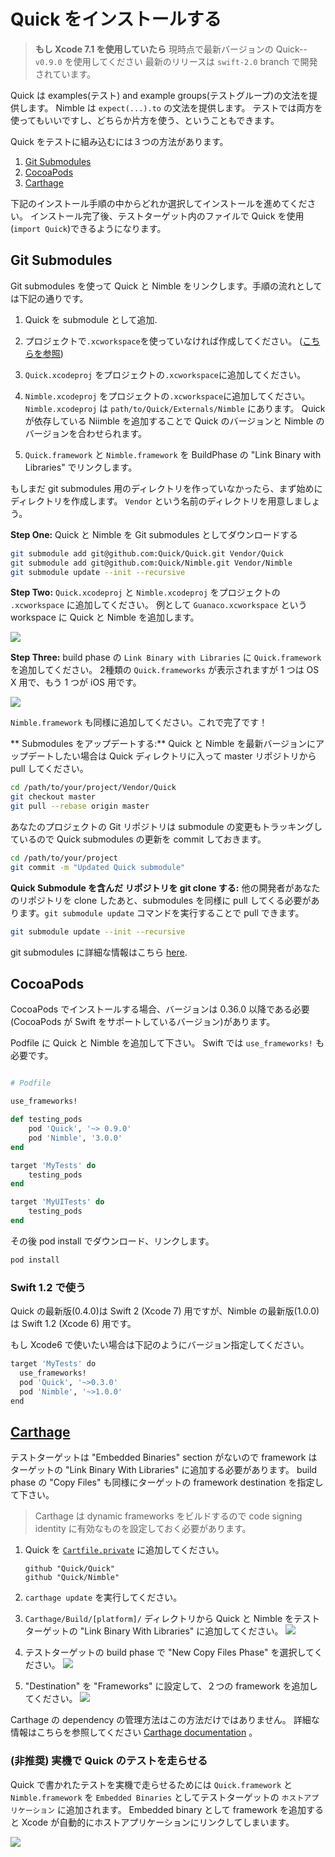 # Quick をインストールする

> **もし Xcode 7.1 を使用していたら** 現時点で最新バージョンの Quick--`v0.9.0` を使用してください
> 最新のリリースは `swift-2.0` branch で開発されています。

Quick は examples(テスト) and example groups(テストグループ)の文法を提供します。
Nimble は `expect(...).to` の文法を提供します。
テストでは両方を使ってもいいですし、どちらか片方を使う、ということもできます。

Quick をテストに組み込むには３つの方法があります。

1. [Git Submodules](#git-submodules)
2. [CocoaPods](#cocoapods)
3. [Carthage](#carthage)

下記のインストール手順の中からどれか選択してインストールを進めてください。
インストール完了後、テストターゲット内のファイルで Quick を使用(`import Quick`)できるようになります。

## Git Submodules

Git submodules を使って Quick と Nimble をリンクします。手順の流れとしては下記の通りです。

1. Quick を submodule として追加.
2. プロジェクトで`.xcworkspace`を使っていなければ作成してください。 ([こちらを参照](https://developer.apple.com/library/ios/recipes/xcode_help-structure_navigator/articles/Adding_an_Existing_Project_to_a_Workspace.html))
3. `Quick.xcodeproj` をプロジェクトの`.xcworkspace`に追加してください。
4. `Nimble.xcodeproj` をプロジェクトの`.xcworkspace`に追加してください。 `Nimble.xcodeproj` は `path/to/Quick/Externals/Nimble` にあります。 Quick が依存している Niimble を追加することで Quick のバージョンと Nimble のバージョンを合わせられます。

5. `Quick.framework` と `Nimble.framework` を BuildPhase の "Link Binary with Libraries" でリンクします。

もしまだ git submodules 用のディレクトリを作っていなかったら、まず始めにディレクトリを作成します。
`Vendor` という名前のディレクトリを用意しましょう。

**Step One:** Quick と Nimble を Git submodules としてダウンロードする

```sh
git submodule add git@github.com:Quick/Quick.git Vendor/Quick
git submodule add git@github.com:Quick/Nimble.git Vendor/Nimble
git submodule update --init --recursive
```

**Step Two:** `Quick.xcodeproj` と `Nimble.xcodeproj` をプロジェクトの `.xcworkspace` に追加してください。
例として `Guanaco.xcworkspace` という workspace に Quick と Nimble を追加します。

![](http://f.cl.ly/items/2b2R0e1h09003u2f0Z3U/Screen%20Shot%202015-02-27%20at%202.19.37%20PM.png)

**Step Three:** build phase の `Link Binary with Libraries` に `Quick.framework` を追加してください。
2種類の `Quick.frameworks` が表示されますが 1 つは OS X 用で、もう 1 つが iOS 用です。

![](http://cl.ly/image/2L0G0H1a173C/Screen%20Shot%202014-06-08%20at%204.27.48%20AM.png)

`Nimble.framework` も同様に追加してください。これで完了です！

** Submodules をアップデートする:** Quick と Nimble を最新バージョンにアップデートしたい場合は Quick ディレクトリに入って master リポジトリから pull してください。

```sh
cd /path/to/your/project/Vendor/Quick
git checkout master
git pull --rebase origin master
```

あなたのプロジェクトの Git リポジトリは submodule の変更もトラッキングしているので Quick submodules の更新を commit しておきます。

```sh
cd /path/to/your/project
git commit -m "Updated Quick submodule"
```

**Quick Submodule を含んだ リポジトリを git clone する:** 他の開発者があなたのリポジトリを clone したあと、submodules を同様に pull してくる必要があります。`git submodule update` コマンドを実行することで pull できます。

```sh
git submodule update --init --recursive
```

git submodules に詳細な情報はこちら [here](http://git-scm.com/book/en/Git-Tools-Submodules).

## CocoaPods

CocoaPods でインストールする場合、バージョンは 0.36.0 以降である必要(CocoaPods が Swift をサポートしているバージョン)があります。

Podfile に Quick と Nimble を追加して下さい。 Swift では ```use_frameworks!``` も必要です。

```rb

# Podfile

use_frameworks!

def testing_pods
    pod 'Quick', '~> 0.9.0'
    pod 'Nimble', '3.0.0'
end

target 'MyTests' do
    testing_pods
end

target 'MyUITests' do
    testing_pods
end
```

その後 pod install でダウンロード、リンクします。

```sh
pod install
```

### Swift 1.2 で使う

Quick の最新版(0.4.0)は Swift 2 (Xcode 7) 用ですが、Nimble の最新版(1.0.0) は Swift 1.2 (Xcode 6) 用です。

もし Xcode6 で使いたい場合は下記のようにバージョン指定してください。

```sh
target 'MyTests' do
  use_frameworks!
  pod 'Quick', '~>0.3.0'
  pod 'Nimble', '~>1.0.0'
end
```

## [Carthage](https://github.com/Carthage/Carthage)

テストターゲットは "Embedded Binaries" section がないので framework はターゲットの "Link Binary With Libraries" に追加する必要があります。 build phase の "Copy Files" も同様にターゲットの framework destination を指定して下さい。

 > Carthage は dynamic frameworks をビルドするので code signing identity に有効なものを設定しておく必要があります。

1.  Quick を [`Cartfile.private`](https://github.com/Carthage/Carthage/blob/master/Documentation/Artifacts.md#cartfileprivate) に追加してください。

    ```
    github "Quick/Quick"
    github "Quick/Nimble"
    ```

2. `carthage update` を実行してください。
3. `Carthage/Build/[platform]/` ディレクトリから Quick と Nimble をテストターゲットの "Link Binary With Libraries" に追加してください。
    ![](http://i.imgur.com/pBkDDk5.png)

4. テストターゲットの build phase で "New Copy Files Phase" を選択してください。
    ![](http://i.imgur.com/jZATIjQ.png)

5. "Destination" を "Frameworks" に設定して、２つの framework を追加してください。
    ![](http://i.imgur.com/rpnyWGH.png)

Carthage の dependency の管理方法はこの方法だけではありません。
詳細な情報はこちらを参照してください [Carthage documentation](https://github.com/Carthage/Carthage/blob/master/README.md) 。

### (非推奨) 実機で Quick のテストを走らせる

Quick で書かれたテストを実機で走らせるためには `Quick.framework` と `Nimble.framework` を `Embedded Binaries` としてテストターゲットの `ホストアプリケーション` に追加されます。 Embedded binary として framework を追加すると Xcode が自動的にホストアプリケーションにリンクしてしまいます。

![](http://indiedev.kapsi.fi/images/embed-in-host.png)
